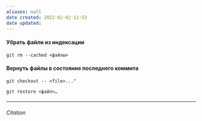 ```yaml
---
aliases: null
date created: 2022-02-02 11:53
date updated:
---
```


#### Убрать  файли из индексации
```
git rm --cached <файлы>
```

#### Вернуть файлы в состояние последнего коммита

```
git checkout -- <file>..."
```

```
git restore <файл>…
```

#### 

---

###### Citation


